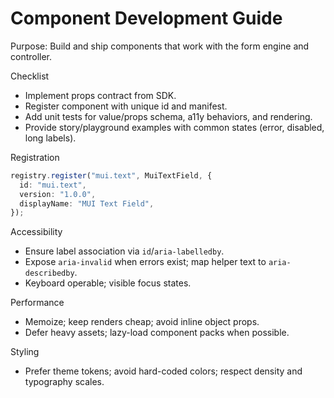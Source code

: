 # Component Development Guide

Purpose: Build and ship components that work with the form engine and controller.

Checklist

- Implement props contract from SDK.
- Register component with unique id and manifest.
- Add unit tests for value/props schema, a11y behaviors, and rendering.
- Provide story/playground examples with common states (error, disabled, long labels).

Registration

```ts
registry.register("mui.text", MuiTextField, {
  id: "mui.text",
  version: "1.0.0",
  displayName: "MUI Text Field",
});
```

Accessibility

- Ensure label association via `id`/`aria-labelledby`.
- Expose `aria-invalid` when errors exist; map helper text to `aria-describedby`.
- Keyboard operable; visible focus states.

Performance

- Memoize; keep renders cheap; avoid inline object props.
- Defer heavy assets; lazy-load component packs when possible.

Styling

- Prefer theme tokens; avoid hard-coded colors; respect density and typography scales.
